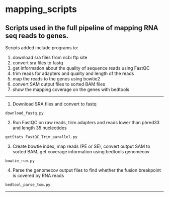 # mapping_scripts

## Scripts used in the full pipeline of mapping RNA seq reads to genes.

Scripts added include programs to: 

1. download sra files from ncbi ftp site 
2. convert sra files to fastq 
3. get information about the quality of sequence reads using FastQC 
4. trim reads for adapters and quality and length of the reads 
5. map the reads to the genes using bowtie2
6. convert SAM output files to sorted BAM files
7. show the mapping coverage on the genes with bedtools

---

1. Download SRA files and convert to fastq

`download_fastq.py`

2. Run FastQC on raw reads, trim adapters and reads lower than phred33 and length 35 nucleotides

`getStats_FastQC_Trim_parallel.py`

3. Create bowtie index, map reads (PE or SE), convert output SAM to sorted BAM, get coverage information using bedtools genomecov

`bowtie_run.py`

4. Parse the genomecov output files to find whether the fusion breakpoint is covered by RNA reads

`bedtool_parse_tom.py`


---
